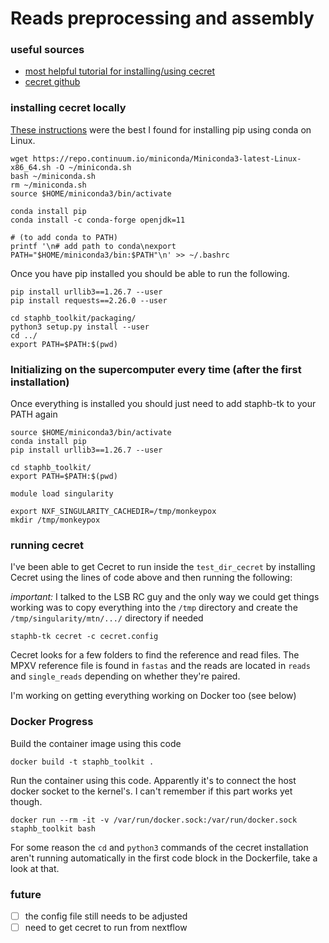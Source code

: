 # Reads preprocessing and assembly

### useful sources

- [most helpful tutorial for installing/using cecret](https://www.protocols.io/view/cecret-workflow-for-sars-cov-2-assembly-and-lineag-by72pzqe.html)
- [cecret github](https://github.com/UPHL-BioNGS/Cecret)

### installing cecret locally

[These instructions](https://developers.google.com/earth-engine/guides/python_install-conda) were the best I found for installing pip using conda on Linux.
```
wget https://repo.continuum.io/miniconda/Miniconda3-latest-Linux-x86_64.sh -O ~/miniconda.sh
bash ~/miniconda.sh
rm ~/miniconda.sh
source $HOME/miniconda3/bin/activate

conda install pip
conda install -c conda-forge openjdk=11

# (to add conda to PATH)
printf '\n# add path to conda\nexport PATH="$HOME/miniconda3/bin:$PATH"\n' >> ~/.bashrc
```

Once you have pip installed you should be able to run the following.

```
pip install urllib3==1.26.7 --user
pip install requests==2.26.0 --user

cd staphb_toolkit/packaging/
python3 setup.py install --user
cd ../
export PATH=$PATH:$(pwd)
```

### Initializing on the supercomputer every time (after the first installation)

Once everything is installed you should just need to add staphb-tk to your PATH again

```
source $HOME/miniconda3/bin/activate
conda install pip
pip install urllib3==1.26.7 --user

cd staphb_toolkit/
export PATH=$PATH:$(pwd)

module load singularity

export NXF_SINGULARITY_CACHEDIR=/tmp/monkeypox
mkdir /tmp/monkeypox

```

### running cecret

I've been able to get Cecret to run inside the `test_dir_cecret` by installing Cecret using the lines of code above and then running the following:

*important:* I talked to the LSB RC guy and the only way we could get things working was to copy everything into the `/tmp` directory and create the `/tmp/singularity/mtn/.../` directory if needed

```
staphb-tk cecret -c cecret.config
```

Cecret looks for a few folders to find the reference and read files. The MPXV reference file is found in `fastas` and the reads are located in `reads` and `single_reads` depending on whether they're paired.

I'm working on getting everything working on Docker too (see below)

### Docker Progress

Build the container image using this code
```
docker build -t staphb_toolkit .
```
Run the container using this code. Apparently it's to connect the host docker socket to the kernel's. I can't remember if this part works yet though.
```
docker run --rm -it -v /var/run/docker.sock:/var/run/docker.sock staphb_toolkit bash
```

For some reason the `cd` and `python3` commands of the cecret installation aren't running automatically in the first code block in the Dockerfile, take a look at that. 


### future

- [ ] the config file still needs to be adjusted 
- [ ] need to get cecret to run from nextflow 
